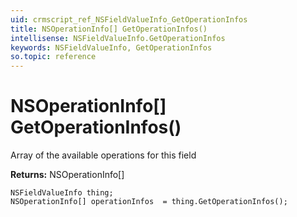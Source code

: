 ```yaml
---
uid: crmscript_ref_NSFieldValueInfo_GetOperationInfos
title: NSOperationInfo[] GetOperationInfos()
intellisense: NSFieldValueInfo.GetOperationInfos
keywords: NSFieldValueInfo, GetOperationInfos
so.topic: reference
---
```


# NSOperationInfo[] GetOperationInfos()

Array of the available operations for this field

**Returns:** NSOperationInfo[]

```crmscript
NSFieldValueInfo thing;
NSOperationInfo[] operationInfos  = thing.GetOperationInfos();
```

